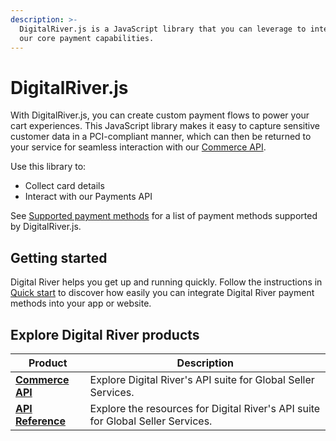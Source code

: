```yaml
---
description: >-
  DigitalRiver.js is a JavaScript library that you can leverage to interact with
  our core payment capabilities.
---
```


# DigitalRiver.js

With DigitalRiver.js, you can create custom payment flows to power your cart experiences. This JavaScript library makes it easy to capture sensitive customer data in a PCI-compliant manner, which can then be returned to your service for seamless interaction with our [Commerce API](../../../).

Use this library to:

* Collect card details
* Interact with our Payments API

See [Supported payment methods](../../supported-payment-methods.md) for a list of payment methods supported by DigitalRiver.js.

## Getting started

Digital River helps you get up and running quickly. Follow the instructions in [Quick start](quick-start.md) to discover how easily you can integrate Digital River payment methods into your app or website.

## Explore Digital River products

| Product                                                                                 | Description                                                                     |
| --------------------------------------------------------------------------------------- | ------------------------------------------------------------------------------- |
| ****[**Commerce API**](https://docs.digitalriver.com/commerce-api)****                  | Explore Digital River's API suite for Global Seller Services.                   |
| ****[**API Reference​**](https://www.digitalriver.com/docs/commerce-api-reference/)**** | Explore the resources for Digital River's API suite for Global Seller Services. |
